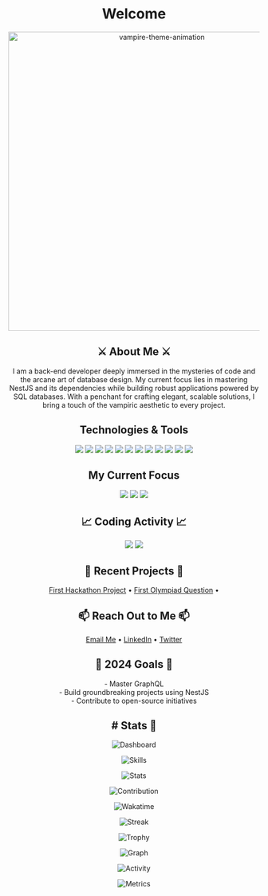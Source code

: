 <h1 align="center">Welcome</h1>

<p align="center">
  <img src="https://media.giphy.com/media/l0MYGBEY1xGx3K7e0/giphy.gif" alt="vampire-theme-animation" width="600" />
</p>

<h2 align="center">⚔️ About Me ⚔️</h2>
<p align="center">
  I am a back-end developer deeply immersed in the mysteries of code and the arcane art of database design. My current focus lies in mastering NestJS and its dependencies while building robust applications powered by SQL databases. With a penchant for crafting elegant, scalable solutions, I bring a touch of the vampiric aesthetic to every project.
</p>

<h2 align="center">Technologies & Tools</h2>
<div align="center">
  <img src="https://img.shields.io/badge/-HTML-090909?style=for-the-badge&logo=HTML5&logoColor=E34F26">
  <img src="https://img.shields.io/badge/-CSS-090909?style=for-the-badge&logo=CSS3&logoColor=1572B6">
  <img src="https://img.shields.io/badge/-JavaScript-090909?style=for-the-badge&logo=javascript&logoColor=F7DF1E">
  <img src="https://img.shields.io/badge/-TypeScript-090909?style=for-the-badge&logo=typescript&logoColor=white">
  <img src="https://img.shields.io/badge/-React-090909?style=for-the-badge&logo=react&logoColor=61DAFB">
  <img src="https://img.shields.io/badge/-Next.js-090909?style=for-the-badge&logo=next.js&logoColor=white">
  <img src="https://img.shields.io/badge/-Redux-090909?style=for-the-badge&logo=redux&logoColor=764ABC">
  <img src="https://img.shields.io/badge/-Solidity-090909?style=for-the-badge&logo=solidity&logoColor=white">
  <img src="https://img.shields.io/badge/-NestJS-090909?style=for-the-badge&logo=nestjs&logoColor=E0234E">
  <img src="https://img.shields.io/badge/-SQL-090909?style=for-the-badge&logo=postgresql&logoColor=white">
  <img src="https://img.shields.io/badge/-Git-090909?style=for-the-badge&logo=git&logoColor=F05032">
  <img src="https://img.shields.io/badge/-GitHub-090909?style=for-the-badge&logo=github&logoColor=white">
</div>

<h2 align="center">My Current Focus</h2>
<p align="center">
  <img src="https://img.shields.io/badge/-GraphQL-090909?style=for-the-badge&logo=graphql&logoColor=e10098">
  <img src="https://img.shields.io/badge/-Node.js-090909?style=for-the-badge&logo=node.js&logoColor=green">
  <img src="https://img.shields.io/badge/-Docker-090909?style=for-the-badge&logo=docker&logoColor=white">
</p>

<h2 align="center">📈 Coding Activity 📈</h2>
<p align="center">
  <img src="https://github-readme-streak-stats.herokuapp.com/?user=sixsixsooo&theme=dark&hide_border=true">
  <img src="https://activity-graph.herokuapp.com/graph?username=sixsixsooo&theme=react-dark">
</p>

<h2 align="center">🌌 Recent Projects 🌌</h2>
<p align="center">
  <a href="https://github.com/lostdd/educonnect-frontend">First Hackathon Project</a> • 
  <a href="https://github.com/sixsixsooo/Olympic">First Olympiad Question</a> • 
</p>

<h2 align="center">📫 Reach Out to Me 📫</h2>
<p align="center">
  <a href="mailto:your-email@example.com">Email Me</a> • 
  <a href="https://www.linkedin.com/in/your-linkedin">LinkedIn</a> • 
  <a href="https://twitter.com/your-twitter">Twitter</a>
</p>

<h2 align="center">🎯 2024 Goals 🎯</h2>
<p align="center">
  - Master GraphQL<br>
  - Build groundbreaking projects using NestJS<br>
  - Contribute to open-source initiatives<br>
</p>

<h2 align="center"># Stats 🚀</h2>

<div align="center">

![Dashboard](https://next.ossinsight.io/widgets/official/compose-user-dashboard-stats/thumbnail.png?user_id=52780516&image_size=auto)

![Skills](https://github-readme-stats.vercel.app/api/top-langs/?username=sixsixsooo&langs_count=10&hide_border=true&layout=compact&theme=dracula)

![Stats](https://github-readme-stats.vercel.app/api?username=sixsixsooo&count_private=true&include_all_commits=true&show_icons=true&hide_border=true&theme=dracula)

![Contribution](https://github-contributor-stats.vercel.app/api?username=sixsixsooo&combine_all_yearly_contributions=true&hide_contributor_rank=true&limit=10&hide_border=true&theme=dracula)

![Wakatime](https://github-readme-stats.vercel.app/api/wakatime?username=sixsixsooo&layout=compact&hide_border=true&theme=dracula)

![Streak](https://streak-stats.demolab.com/?user=sixsixsooo&hide_border=true&theme=dracula)

![Trophy](https://github-profile-trophy.vercel.app/?username=sixsixsooo&theme=dracula&column=5&no-frame=true)

![Graph](https://stats.hyochan.dev/api/github-stats?login=sixsixsooo)

![Activity](https://github-readme-activity-graph.vercel.app/graph?username=sixsixsooo&area=true&hide_border=true&theme=dracula)

![Metrics](https://metrics.lecoq.io/sixsixsooo)

</div>

